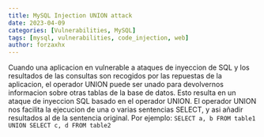 ```yaml
---
title: MySQL Injection UNION attack
date: 2023-04-09
categories: [Vulnerabilities, MySQL]
tags: [mysql, vulnerabilities, code_injection, web]
author: forzaxhx
---
```


Cuando una aplicacion en vulnerable a ataques de inyeccion de SQL y los resultados de las consultas son recogidos por las repuestas de la aplicacion, el operador UNION puede ser unado para devolvernos informacion sobre otras tablas de la base de datos. Esto resulta en un ataque de inyeccion SQL basado en el operador UNION.
El operador UNION nos facilita la ejecucion de una o varias sentencias SELECT, y asi añadir resultados al de la sentencia original.
Por ejemplo:
`SELECT a, b FROM table1 UNION SELECT c, d FROM table2`
